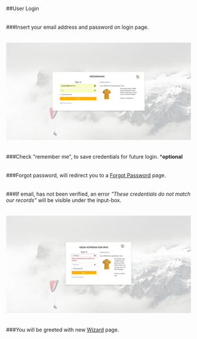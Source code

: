 ##User Login
<br/>
<br/>
<br/>
###Insert your email address and password on login page.
<br/>
<br/>
<br/>
![Login](/Images/login-activated.png)
<br/>
<br/>
<br/>
###Check "remember me", to save credentials for future login. ***optional**
<br/>
<br/>
<br/>
###Forgot password, will redirect you to a [Forgot Password](/Registration/ForgotPassword.md) page.
<br/>
<br/>
<br/>
###If email, has not been verified, an error *"These credentials do not match our records"* will be visible under the input-box.
<br/>
<br/>
<br/>
![Login](/Images/login-unactivated.png)
<br/>
<br/>
<br/>
###You will be greeted with new [Wizard](/Registration/Wizard.md) page.
